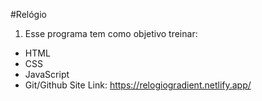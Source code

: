 #Relógio
1. Esse programa tem como objetivo treinar:
- HTML
- CSS
- JavaScript
- Git/Github
Site Link: https://relogiogradient.netlify.app/
